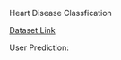 Heart Disease Classfication

[Dataset Link](https://www.kaggle.com/datasets/fedesoriano/heart-failure-prediction/data)

User Prediction: 
